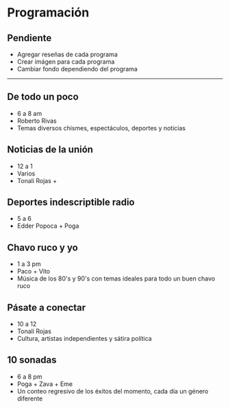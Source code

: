 # Programación

## Pendiente
- Agregar reseñas de cada programa
- Crear imágen para cada programa
- Cambiar fondo dependiendo del programa

------------------------------------------

## De todo un poco
- 6 a 8 am
- Roberto Rivas
- Temas diversos chismes, espectáculos, deportes y noticias

## Noticias de la unión
- 12 a 1
- Varios
- Tonali Rojas +

## Deportes indescriptible radio
- 5 a 6
- Edder Popoca + Poga

## Chavo ruco y yo
- 1 a 3 pm
- Paco + Vito
- Música de los 80's y 90's con temas ideales para todo un buen chavo ruco

## Pásate a conectar
- 10 a 12
- Tonali Rojas
- Cultura, artistas independientes y sátira política

## 10 sonadas
- 6 a 8 pm
- Poga + Zava + Eme
- Un conteo regresivo de los éxitos del momento, cada día un género diferente
